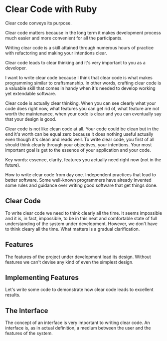 # Clear Code with Ruby

Clear code conveys its purpose.

Clear code matters because in the long term it makes development process much easier and more convenient for all the participants.

Writing clear code is a skill attained through numerous hours of practice with refactoring and making your intentions clear.

Clear code leads to clear thinking and it's very important to you as a developer.

I want to write clear code because I think that clear code is what makes programming similar to craftsmanship. In other words, crafting clear code is a valuable skill that comes in handy when it's needed to develop working yet extendable software.

Clear code is actually clear thinking. When you can see clearly what your code does right now, what features you can get rid of, what feature are not worth the maintenance, when your code is clear and you can eventually say that your design is good.

Clear code is not like clean code at all. Your code could be clean but in the end it's worth can be equal zero because it does nothing useful actually even though it's clean and reads well. To write clear code, you first of all should think clearly through your objectives, your intentions. Your most important goal is get to the essence of your application and your code.

Key words: essence, clarity, features you actually need right now (not in the future).

How to write clear code from day one. Independent practices that lead to better software. Some well-known programmers have already invented some rules and guidance over writing good software that get things done.

## Clear Code

To write clear code we need to think clearly all the time. It seems impossible and it is, in fact, impossible, to be in this neat and comfortable state of full understanding of the system under development. However, we don't have to think cleary all the time. What matters is a gradual clarification.

## Features

The features of the project under development lead its design. Without features we can't devise any kind of even the simplest design.

## Implementing Features

Let's write some code to demonstrate how clear code leads to excellent results.

## The Interface

The concept of an interface is very important to writing clear code. An interface is, as in actual definition, a medium between the user and the features of the system.
